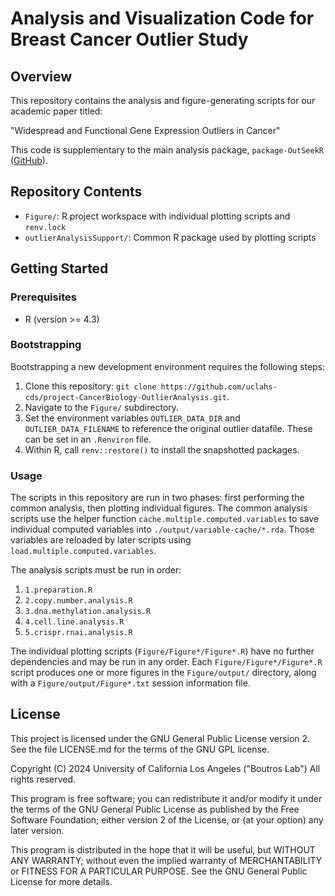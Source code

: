 # Analysis and Visualization Code for Breast Cancer Outlier Study

## Overview

This repository contains the analysis and figure-generating scripts for our academic paper titled:

"Widespread and Functional Gene Expression Outliers in Cancer"

This code is supplementary to the main analysis package, `package-OutSeekR` ([GitHub](https://github.com/uclahs-cds/package-OutSeekR)).

## Repository Contents

* `Figure/`: R project workspace with individual plotting scripts and `renv.lock`
* `outlierAnalysisSupport/`: Common R package used by plotting scripts

## Getting Started

### Prerequisites

* R (version >= 4.3)

### Bootstrapping

Bootstrapping a new development environment requires the following steps:

1. Clone this repository: `git clone https://github.com/uclahs-cds/project-CancerBiology-OutlierAnalysis.git`.
1. Navigate to the `Figure/` subdirectory.
1. Set the environment variables `OUTLIER_DATA_DIR` and `OUTLIER_DATA_FILENAME` to reference the original outlier datafile. These can be set in an `.Renviron` file.
2. Within R, call `renv::restore()` to install the snapshotted packages.

### Usage

The scripts in this repository are run in two phases: first performing the common analysis, then plotting individual figures. The common analysis scripts use the helper function `cache.multiple.computed.variables` to save individual computed variables into `./output/variable-cache/*.rda`. Those variables are reloaded by later scripts using `load.multiple.computed.variables`.

The analysis scripts must be run in order:

1. `1.preparation.R`
2. `2.copy.number.analysis.R`
3. `3.dna.methylation.analysis.R`
4. `4.cell.line.analysis.R`
5. `5.crispr.rnai.analysis.R`

The individual plotting scripts (`Figure/Figure*/Figure*.R`) have no further dependencies and may be run in any order. Each `Figure/Figure*/Figure*.R` script produces one or more figures in the `Figure/output/` directory, along with a `Figure/output/Figure*.txt` session information file.

## License

This project is licensed under the GNU General Public License version 2. See the file LICENSE.md for the terms of the GNU GPL license.

Copyright (C) 2024 University of California Los Angeles ("Boutros Lab") All rights reserved.

This program is free software; you can redistribute it and/or modify it under the terms of the GNU General Public License as published by the Free Software Foundation; either version 2 of the License, or (at your option) any later version.

This program is distributed in the hope that it will be useful, but WITHOUT ANY WARRANTY; without even the implied warranty of MERCHANTABILITY or FITNESS FOR A PARTICULAR PURPOSE. See the GNU General Public License for more details.
